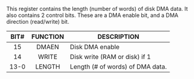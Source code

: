 This register contains the length (number of words) of
disk DMA data. It also contains 2 control bits. These
are a DMA enable bit, and a DMA direction (read/write) bit.


| BIT# | FUNCTION | DESCRIPTION                        |
|:----:|:--------:|------------------------------------|
| 15   | DMAEN    | Disk DMA enable                    |
| 14   | WRITE    | Disk write (RAM or disk) if 1      |
| 13-0 | LENGTH   | Length (# of words) of DMA data.   |